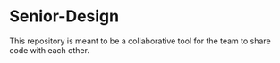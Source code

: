 # Senior-Design
This repository is meant to be a collaborative tool for the team to share code with each other.
